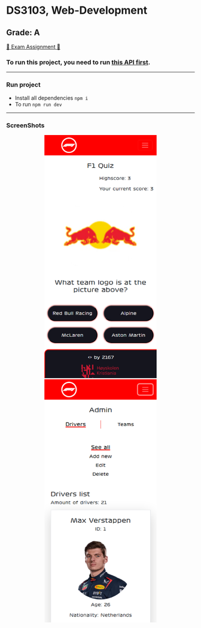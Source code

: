 # DS3103, Web-Development
## Grade: A

[📜 Exam Assignment 📜](Exam-DS3103-Webutvikling-H2023.pdf)

### To run  this project, you need to run [this API first](https://github.com/Jakub-G-Education/DS3103-Web-Development-API).

<hr>

### Run project
 * Install all dependencies ```npm i```
 * To run ```npm run dev```

<hr>


### ScreenShots
<div align="center">
  <img width="300" src="https://raw.githubusercontent.com/Jakub-G-Education/DS3103-Web-Development/refs/heads/main/ScreenShots/Skjermbilde%202024-12-11%20140740.png" />
  <img width="300" src="https://raw.githubusercontent.com/Jakub-G-Education/DS3103-Web-Development/refs/heads/main/ScreenShots/Skjermbilde%202024-12-11%20140923.png" />
</div>
